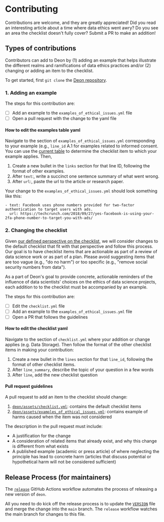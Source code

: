 # Contributing

Contributions are welcome, and they are greatly appreciated! Did you read an interesting article about a time where data ethics went awry? Do you see an area the checklist doesn't fully cover? Submit a PR to make an addition!

## Types of contributions

Contributors can add to Deon by (1) adding an example that helps illustrate the different realms and ramifications of data ethics practices and/or (2) changing or adding an item to the checklist.

To get started, first `git clone` the [Deon repository](https://github.com/drivendataorg/deon/). 

### 1. Adding an example

The steps for this contribution are:
- [ ] Add an example to the `examples_of_ethical_issues.yml` file
- [ ] Open a pull request with the change to the yaml file

#### How to edit the examples table yaml

Navigate to the section of `examples_of_ethical_issues.yml` corresponding to your example (e.g., `line_id` A.1 for examples related to informed consent. You can use the [current table](https://deon.drivendata.org/examples/) to determine the checklist item to which your example applies. Then,

1. Create a new bullet in the `links` section for that line ID, following the format of other examples.
2. After `text`:, write a succinct one sentence summary of what went wrong.
3. After `url`:, paste the url to the article or research paper.

Your change to the `examples_of_ethical_issues.yml` should look something like this:

```
- text: Facebook uses phone numbers provided for two-factor authentication to target users with ads.
  url: https://techcrunch.com/2018/09/27/yes-facebook-is-using-your-2fa-phone-number-to-target-you-with-ads/
```

### 2. Changing the checklist

Given [our defined perspective on the checklist](#background-and-perspective), we will consider changes to the default checklist that fit with that perspective and follow this process. Our goal is to have checklist items that are actionable as part of a review of data science work or as part of a plan. Please avoid suggesting items that are too vague (e.g., "do no harm") or too specific (e.g., "remove social security numbers from data").

As a part of Deon's goal to provide concrete, actionable reminders of the influence of data scientists' choices on the ethics of data science projects, each addition to to the checklist must be accompanied by an example.

The steps for this contribution are:
- [ ] Edit the `checklist.yml` file
- [ ] Add an example to the `examples_of_ethical_issues.yml` file
- [ ] Open a PR that follows the guidelines

#### How to edit the checklist yaml

Navigate to the section of `checklist.yml` where your addition or change applies (e.g. Data Storage). Then follow the format of the other checklist items in making your contribution:

1. Create a new bullet in the `lines` section for that `line_id`, following the format of other checklist items.
2. After `line_summary`, describe the topic of your question in a few words
3. After `line`, add the new checklist question

#### Pull request guidelines

 A pull request to add an item to the checklist should change:

  1. [`deon/assets/checklist.yml`](https://github.com/drivendataorg/deon/blob/main/deon/assets/checklist.yml): contains the default checklist items
  2. [`deon/assets/examples_of_ethical_issues.yml`](https://github.com/drivendataorg/deon/blob/main/deon/assets/examples_of_ethical_issues.yml): contains example of harms caused when the item was not considered

The description in the pull request must include:
  - A justification for the change
  - A consideration of related items that already exist, and why this change is different from what exists
  - A published example (academic or press article) of where neglecting the principle has lead to concrete harm (articles that discuss potential or hypothetical harm will not be considered sufficient)

## Release Process (for maintainers)

The [`release`](https://github.com/drivendataorg/deon/blob/main/.github/workflows/release.yml) GitHub Actions workflow automates the process of releasing a new version of `deon`.

All you need to do kick off the release process is to update the [`VERSION`](https://github.com/drivendataorg/deon/blob/main/VERSION) file and merge the change into the `main` branch. The `release` workflow watches the main branch for changes to this file.
